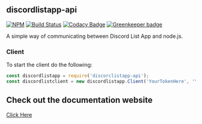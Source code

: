 ## discordlistapp-api

 [![NPM](https://nodei.co/npm/discordlistapp-api.png?compact=true)](https://nodei.co/npm/discordlistapp-api/) [![Build Status](https://travis-ci.org/Wist9063/discordlistapp-api.svg?branch=master)](https://travis-ci.org/Wist9063/discordlistapp-api) [![Codacy Badge](https://api.codacy.com/project/badge/Grade/c2d9c2694efa420da7bdd90b017f644f)](https://www.codacy.com/app/Wist9063/discordlistapp-api?utm_source=github.com&amp;utm_medium=referral&amp;utm_content=Wist9063/discordlistapp-api&amp;utm_campaign=Badge_Grade) 
[![Greenkeeper badge](https://badges.greenkeeper.io/Wist9063/discordlistapp-api.svg)](https://greenkeeper.io/)

A simple way of communicating between Discord List App and node.js.

### Client

To start the client do the following:

```javascript
const discordlistapp = require('discorclistapp-api');
const discordlistclient = new discordlistapp.Client('YourTokenHere', 'YourBotIDHere');
```

## Check out the documentation website

[Click Here](https://docs.hexaplexsoftware.ga/discordlistapp-api/discordlistapp-api-documation)
